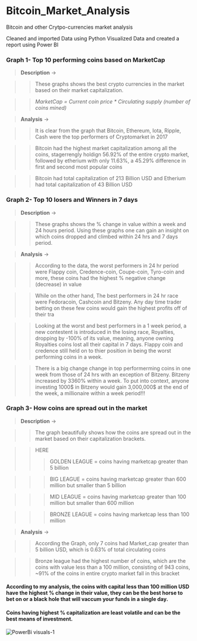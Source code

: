 # Bitcoin_Market_Analysis
Bitcoin and other Crytpo-currencies market analysis

Cleaned and imported Data using Python
Visualized Data and created a report using Power BI

### Graph 1- Top 10 performing coins based on MarketCap
>**Description** -> 

>> These graphs shows the best crypto currencies in the market based on their market capitalization.

>> _MarketCap = Current coin price * Circulating supply (number of coins mined)_

>**Analysis** -> 

>>It is clear from the graph that Bitcoin, Ethereum, Iota, Ripple, Cash were the top performers of Cryptomarket in 2017

>>Bitcoin had the highest market capitalization among all the coins, stagerrengly holdign 56.92% of the entire crypto market, followed by etherium with only 11.63%, a 45.29% difference in first and second most popular coins 

>>Bitcoin had total capitalization of 213 Billion USD and Etherium had total capitalization of 43 Billion USD


### Graph 2- Top 10 losers and Winners in 7 days

>**Description** -> 

>>These graphs shows the % change in value within a week and 24 hours period. Using these graphs one can gain an insight on which coins dropped and climbed within 24 hrs and 7 days period.

>**Analysis** -> 

>> According to the data, the worst performers in 24 hr period were Flappy coin, Credence-coin, Coupe-coin, Tyro-coin and more, these coins had the highest % negative change (decrease) in value 

>>While on the other hand, The best performers in 24 hr race were Fedoracoin, Cashcoin and Bitzeny. Any day time trader betting on these few coins would gain the highest profits off of their tra

>> Looking at the worst and best performers in a 1 week period, a new contestent is introduced in the losing race, Royalties, dropping by -100% of its value, meaning, anyone owning Royalties coins lost all their capital in 7 days. Flappy coin and credence still held on to thier position in being the worst performing coins in a week.

>> There is a big change change in top performerming coins in one week from those of 24 hrs with an exception of Bitzeny. Bitzeny increased by 3360% within a week. To put into context, anyone investing 1000$ in Bitzeny would gain 3,000,000$ at the end of the week, a millionaire within a week period!!!

### Graph 3- How coins are spread out in the market 

>**Description** -> 

>>The graph beautifully shows how the coins are spread out in the market based on their capitalization brackets.

>> HERE
>>>  GOLDEN LEAGUE =  coins having marketcap greater than 5 billion

>>> BIG LEAGUE = coins having marketcap greater than 600 million but smaller than 5 billion

>>> MID LEAGUE = coins having marketcap greater than 100 million but smaller than 600 million 

>>> BRONZE LEAGUE = coins having marketcap less than 100 million


>**Analysis** -> 

>> According the Graph, only 7 coins had Market_cap greater than 5 billion USD, which is 0.63% of total circulating coins

>> Bronze league had the highest number of coins, which are the coins with value less than a 100 million, consisting of 943 coins, ~91% of the coins in entire crypto market fall in this bracket

#### According to my analysis, the coins with capital less than 100 million USD have the highest % change in their value, they can be the best horse to bet on or a black hole that will vaccum your funds in a single day.

#### Coins having highest % capitalization are least volatile and can be the best means of investment.


![PowerBi visuals-1](https://user-images.githubusercontent.com/87923113/191963724-90d0ab57-8f39-41ba-8db1-78ba68d895da.jpg)


